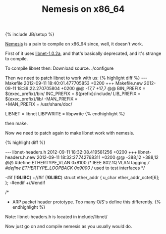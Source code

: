 ﻿---
layout: post
title: "Nemesis on x86_64"
description: "It doesn't work..."
category: Code
---
{% include JB/setup %}

[Nemesis](http://packetfactory.openwall.net/projects/nemesis/index.html) is a pain to compile on x86_64 since, well, it doesn't work.

First of it uses [libnet-1.0.2a](http://packetfactory.openwall.net/libnet/dist/deprecated/libnet-1.0.2a.tar.gz), and that's basically deprecated, and it's strange to compile.

To compile libnet then:
Download source.
./configure

Then we need to patch libnet to work with us:
{% highlight diff %}
--- Makefile	2012-09-11 18:40:01.477705853 +0200
+++ Makefile.new	2012-09-11 18:39:22.270705804 +0200
@@ -17,7 +17,7 @@
 BIN_PREFIX  =   ${exec_prefix}/bin/
 INC_PREFIX  =   ${prefix}/include/
 LIB_PREFIX  =   ${exec_prefix}/lib/
-MAN_PREFIX  =   
+MAN_PREFIX  = /usr/share/doc/   
 
 LIBNET      =   libnet
 LIBPWRITE   =   libpwrite
{% endhighlight %}

then make.

Now we need to patch again to make libnet work with nemesis.

{% highlight diff %}

--- libnet-headers.h	2012-09-11 18:32:08.419581256 +0200
+++ libnet-headers.h.new	2012-09-11 18:32:27.742768311 +0200
@@ -388,12 +388,12 @@
 #define ETHERTYPE_VLAN          0x8100  /* IEEE 802.1Q VLAN tagging */
 #define ETHERTYPE_LOOPBACK      0x9000  /* used to test interfaces */
 
-#if (!__GLIBC__)
+//#if (!__GLIBC__)
 struct ether_addr
 {
     u_char  ether_addr_octet[6];
 };
-#endif
+//#endif
 
 /* 
  *  ARP packet header prototype.  Too many O/S's define this differently.
{% endhighlight %}

Note: libnet-headers.h is located in include/libnet/

Now just go on and compile nemesis as you usually would do.
